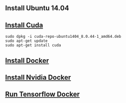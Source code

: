 
## Install Ubuntu 14.04

## [Install Cuda](https://developer.nvidia.com/cuda-downloads) 

`sudo dpkg -i cuda-repo-ubuntu1404_8.0.44-1_amd64.deb `  
`sudo apt-get update `  
`sudo apt-get install cuda `  

## [Install Docker](https://docs.docker.com/engine/installation/linux/ubuntu/)  

## [Install Nvidia Docker](https://github.com/NVIDIA/nvidia-docker#quick-start)  

## [Run Tensorflow Docker](https://www.tensorflow.org/get_started/os_setup#docker_installation)  

